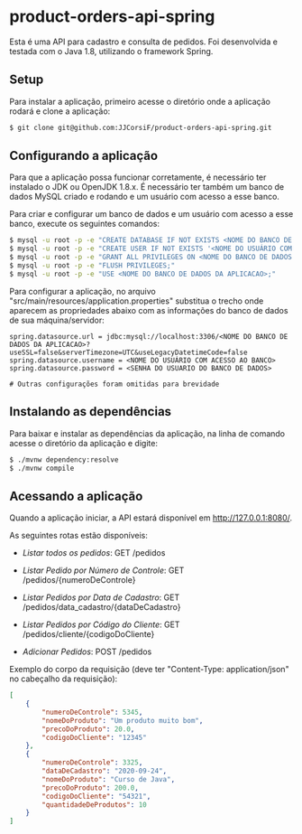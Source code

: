 # product-orders-api-spring
Esta é uma API para cadastro e consulta de pedidos. Foi desenvolvida e testada com o Java 1.8, utilizando o framework Spring.

## Setup
Para instalar a aplicação, primeiro acesse o diretório onde a aplicação rodará e clone a aplicação:

```bash
$ git clone git@github.com:JJCorsiF/product-orders-api-spring.git
```

## Configurando a aplicação
Para que a aplicação possa funcionar corretamente, é necessário ter instalado o JDK ou OpenJDK 1.8.x. É necessário ter também um banco de dados MySQL criado e rodando e um usuário com acesso a esse banco.

Para criar e configurar um banco de dados e um usuário com acesso a esse banco, execute os seguintes comandos:

```bash
$ mysql -u root -p -e "CREATE DATABASE IF NOT EXISTS <NOME DO BANCO DE DADOS DA APLICACAO>;"
$ mysql -u root -p -e "CREATE USER IF NOT EXISTS '<NOME DO USUÁRIO COM ACESSO AO BANCO>'@'localhost' IDENTIFIED BY '<SENHA DO USUARIO DO BANCO DE DADOS>';"
$ mysql -u root -p -e "GRANT ALL PRIVILEGES ON <NOME DO BANCO DE DADOS DA APLICACAO>.* TO '<NOME DO USUÁRIO COM ACESSO AO BANCO>'@'localhost';"
$ mysql -u root -p -e "FLUSH PRIVILEGES;"
$ mysql -u root -p -e "USE <NOME DO BANCO DE DADOS DA APLICACAO>;"
```

Para configurar a aplicação, no arquivo "src/main/resources/application.properties" substitua o trecho onde aparecem as propriedades abaixo com as informações do banco de dados de sua máquina/servidor:

```.properties
spring.datasource.url = jdbc:mysql://localhost:3306/<NOME DO BANCO DE DADOS DA APLICACAO>?useSSL=false&serverTimezone=UTC&useLegacyDatetimeCode=false
spring.datasource.username = <NOME DO USUÁRIO COM ACESSO AO BANCO>
spring.datasource.password = <SENHA DO USUARIO DO BANCO DE DADOS>

# Outras configurações foram omitidas para brevidade
```

## Instalando as dependências
Para baixar e instalar as dependências da aplicação, na linha de comando acesse o diretório da aplicação e digite:

```bash
$ ./mvnw dependency:resolve
$ ./mvnw compile
```

## 

## Acessando a aplicação
Quando a aplicação iniciar, a API estará disponível em http://127.0.0.1:8080/.

As seguintes rotas estão disponíveis:
- *Listar todos os pedidos*: GET /pedidos

- *Listar Pedido por Número de Controle*: GET /pedidos/{numeroDeControle}

- *Listar Pedidos por Data de Cadastro*: GET /pedidos/data_cadastro/{dataDeCadastro}

- *Listar Pedidos por Código do Cliente*: GET /pedidos/cliente/{codigoDoCliente}

- *Adicionar Pedidos*: POST /pedidos

Exemplo do corpo da requisição (deve ter "Content-Type: application/json" no cabeçalho da requisição):
```json
[
	{
		"numeroDeControle": 5345,
		"nomeDoProduto": "Um produto muito bom",
		"precoDoProduto": 20.0,
		"codigoDoCliente": "12345"
	},
	{
		"numeroDeControle": 3325,
		"dataDeCadastro": "2020-09-24",
		"nomeDoProduto": "Curso de Java",
		"precoDoProduto": 200.0,
		"codigoDoCliente": "54321",
		"quantidadeDeProdutos": 10
	}
]
```

